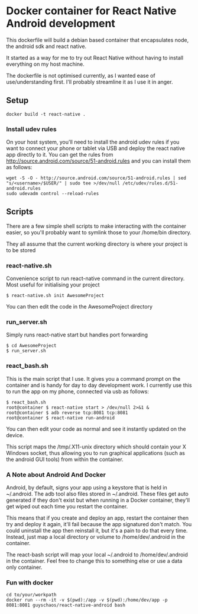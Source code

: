 # Docker container for React Native Android development

This dockerfile will build a debian based container that encapsulates node, the android sdk and react native.

It started as a way for me to try out React Native without having to install everything on my host machine.

The dockerfile is not optimised currently, as I wanted ease of use/understanding first. I'll probably streamline it as I use it in anger.

## Setup

    docker build -t react-native .

### Install udev rules

On your host system, you'll need to install the android udev rules if you want to connect your phone or tablet via USB and deploy the react native app directly to it. You can get the rules from http://source.android.com/source/51-android.rules and you can install them as follows:

    wget -S -O - http://source.android.com/source/51-android.rules | sed "s/<username>/$USER/" | sudo tee >/dev/null /etc/udev/rules.d/51-android.rules
    sudo udevadm control --reload-rules
    
## Scripts

There are a few simple shell scripts to make interacting with the container easier, so you'll probably want to symlink those to your /home/bin directory.

They all assume that the current working directory is where your project is to be stored

### react-native.sh

Convenience script to run react-native command in the current directory. Most useful for initialising your project

    $ react-native.sh init AwesomeProject

You can then edit the code in the AwesomeProject directory

### run_server.sh

Simply runs react-native start but handles port forwarding

    $ cd AwesomeProject
    $ run_server.sh
    
### react_bash.sh

This is the main script that I use. It gives you a command prompt on the container and is handy for day to day development work. I currently use this to run the app on my phone, connected via usb as follows:

    $ react_bash.sh
    root@container $ react-native start > /dev/null 2>&1 &
    root@container $ adb reverse tcp:8081 tcp:8081
    root@container $ react-native run-android

You can then edit your code as normal and see it instantly updated on the device.

This script maps the /tmp/.X11-unix directory which should contain your X Windows socket, thus allowing you to run graphical applications (such as the android GUI tools) from within the container.

### A Note about Android And Docker

Android, by default, signs your app using a keystore that is held in ~/.android. The adb tool also files stored in ~/.android. These files get auto generated if they don't exist but when running in a Docker container, they'll get wiped out each time you restart the container.

This means that if you create and deploy an app, restart the container then try and deploy it again, it'll fail because the app signatured don't match. You could uninstall the app then reinstall it, but it's a pain to do that every time. Instead, just map a local directory or volume to /home/dev/.android in the container.

The react-bash script will map your local ~/.android to /home/dev/.android in the container. Feel free to change this to something else or use a data only container.

### Fun with docker

```shell
cd to/your/workpath
docker run --rm -it -v $(pwd):/app -v $(pwd):/home/dev/app -p 8081:8081 guyschaos/react-native-android bash
```
